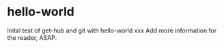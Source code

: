 # hello-world
Inital test of get-hub and git with hello-world
xxx
Add more information for the reader, ASAP.

